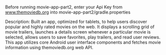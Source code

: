 Before running movie-app-part2, enter your Api Key from www.themoviedb.org into movie-app-part2/gradle.properties

Description: 
Built an app, optimized for tablets, to help users discover popular and highly rated movies on the web. It displays a scrolling grid of movie trailers, launches a details screen whenever a particular movie is selected, allows users to save favorites, play trailers, and read user reviews. This app utilizes core Android user interface components and fetches movie information using themoviedb.org web API.
